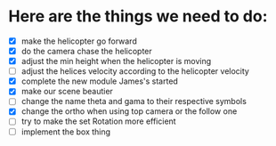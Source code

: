 # Here are the things we need to do:

- [X] make the helicopter go forward
- [X] do the camera chase the helicopter
- [X] adjust the min height when the helicopter is moving
- [ ] adjust the helices velocity according to the helicopter velocity
- [X] complete the new module James's started
- [X] make our scene beautier
- [ ] change the name theta and gama to their respective symbols
- [X] change the ortho when using top camera or the follow one
- [ ] try to make the set Rotation more efficient
- [ ] implement the box thing  
